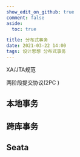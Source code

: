 ```yaml
---
show_edit_on_github: true
comment: false
aside:
  toc: true

title: 分布式事务
date: 2021-03-22 14:00
tags: 设计思想 分布式事务
---
```


XA/JTA规范

两阶段提交协议(2PC )


## 本地事务


## 跨库事务


## Seata